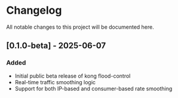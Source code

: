 # Changelog

All notable changes to this project will be documented here.

## [0.1.0-beta] - 2025-06-07
### Added
- Initial public beta release of kong flood-control
- Real-time traffic smoothing logic
- Support for both IP-based and consumer-based rate smoothing
